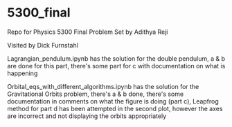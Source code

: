 # 5300_final
Repo for Physics 5300 Final Problem Set by Adithya Reji

Visited by Dick Furnstahl

Lagrangian_pendulum.ipynb has the solution for the double pendulum, a & b are done for this part, there's some part for c with documentation on what is happening

Orbital_eqs_with_different_algorithms.ipynb has the solution for the Gravitational Orbits problem, there's a & b done, there's some documentation in comments on what the figure is doing (part c), Leapfrog method for part d has been attempted in the second plot, however the axes are incorrect and not displaying the orbits appropriately 

